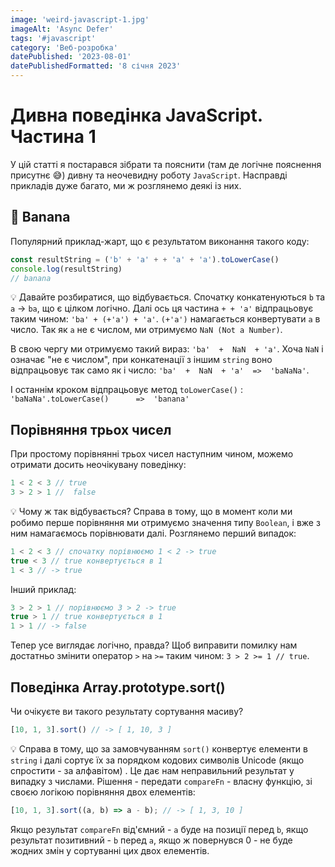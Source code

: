 ```yaml
---
image: 'weird-javascript-1.jpg'
imageAlt: 'Async Defer'
tags: '#javascript'
category: 'Веб-розробка'
datePublished: '2023-08-01'
datePublishedFormatted: '8 січня 2023'
---
```


# Дивна поведінка JavaScript. Частина&nbsp;1

У цій статті я постарався зібрати та пояснити (там де логічне пояснення присутнє 😅) дивну та неочевидну роботу `JavaScript`. Насправді
прикладів дуже багато, ми ж розглянемо деякі із них.

## 🍌 Banana

Популярний приклад-жарт, що є результатом виконання такого коду:
```js
const resultString = ('b' + 'a' + + 'a' + 'a').toLowerCase()
console.log(resultString)
// banana
```

💡 Давайте розбиратися, що відбувається. Спочатку конкатенуються `b` та `a` -> `ba`, що є цілком логічно. Далі ось ця частина `+ + 'a'` відпрацьовує таким чином:
`'ba' + (+'a') + 'a'`. `(+'a')` намагається конвертувати `a` в число. Так як `а` не є числом, ми отримуємо `NaN (Not a Number)`.

В свою чергу ми отримуємо такий вираз: `'ba'  +  NaN  + 'a'`. Хоча `NaN` і означає "не є числом", при конкатенації з іншим `string` воно відпрацьовує
так само як і число: `'ba'  +  NaN  + 'a'  =>  'baNaNa'`. 

І останнім кроком відпрацьовує метод `toLowerCase()` : `'baNaNa'.toLowerCase()      =>  'banana'`

## Порівняння трьох чисел

При простому порівнянні трьох чисел наступним чином, можемо отримати досить неочікувану поведінку:  
```js
1 < 2 < 3 // true
3 > 2 > 1 //  false
```

💡 Чому ж так відбувається? Справа в тому, що в момент коли ми робимо перше порівняння ми отримуємо значення типу `Boolean`, і вже з
ним намагаємось порівнювати далі. Розглянемо перший випадок:
```js
1 < 2 < 3 // спочатку порівнюємо 1 < 2 -> true
true < 3 // true конвертується в 1
1 < 3 // -> true
```

Інший приклад:
```js
3 > 2 > 1 // порівнюємо 3 > 2 -> true
true > 1 // true конвертується в 1
1 > 1 // -> false
```

Тепер усе виглядає логічно, правда? Щоб виправити помилку нам достатньо змінити оператор `>` на `>=` таким чином: `3 > 2 >= 1 // true`.

## Поведінка Array.prototype.sort()
Чи очікуєте ви такого результату сортування масиву?
```js
[10, 1, 3].sort() // -> [ 1, 10, 3 ]
```

💡 Справа в тому, що за замовчуванням `sort()` конвертує елементи в `string` і далі сортує їх за порядком кодових символів Unicode (якщо спростити - за алфавітом)
. Це дає нам неправильний результат у випадку з числами. Рішення - передати `compareFn` - власну функцію, зі своєю логікою порівняння двох елементів:
```js
[10, 1, 3].sort((a, b) => a - b); // -> [ 1, 3, 10 ]
```
Якщо результат `compareFn` від'ємний - `а` буде на позиції перед `b`, якщо результат позитивний - `b` перед `а`, якщо ж повернувся 0 - не буде жодних змін у сортуванні цих
двох елементів.


